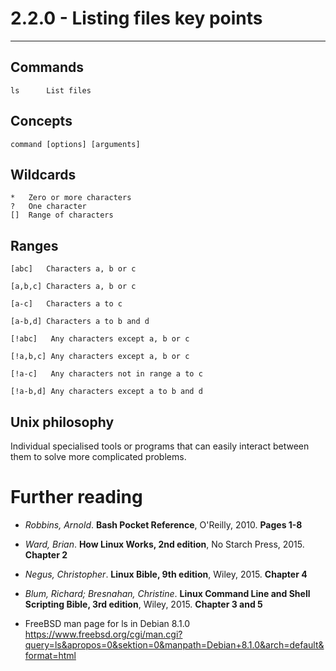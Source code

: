 # 2.2.0 - Listing files key points
----------------------------------

## Commands
```shell
ls		List files
```

## Concepts
```
command [options] [arguments]
```

## Wildcards
```
*	Zero or more characters
?	One character
[]	Range of characters
```

## Ranges
```
[abc]   Characters a, b or c

[a,b,c] Characters a, b or c

[a-c]   Characters a to c

[a-b,d] Characters a to b and d

[!abc]   Any characters except a, b or c

[!a,b,c] Any characters except a, b or c

[!a-c]   Any characters not in range a to c

[!a-b,d] Any characters except a to b and d
```

## Unix philosophy
Individual specialised tools or programs that can easily interact between them to solve more complicated problems.


# Further reading
* _Robbins, Arnold_. **Bash Pocket Reference**, O'Reilly, 2010. **Pages 1-8**

* _Ward, Brian_. **How Linux Works, 2nd edition**, No Starch Press, 2015. **Chapter 2**

* _Negus, Christopher_. **Linux Bible, 9th edition**, Wiley, 2015. **Chapter 4**

* _Blum, Richard; Bresnahan, Christine_. **Linux Command Line and Shell Scripting Bible, 3rd edition**, Wiley, 2015. **Chapter 3 and 5**

* FreeBSD man page for ls in Debian 8.1.0 https://www.freebsd.org/cgi/man.cgi?query=ls&apropos=0&sektion=0&manpath=Debian+8.1.0&arch=default&format=html